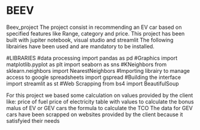 # BEEV
Beev_project
The project consist in recommending an EV car based on specified features like Range, category and price.
This project has been built with jupiter notebook, visual studio and streamlit
The following librairies have been used and are mandatory to be installed.



#LIBRARIES
#data processing
import pandas as pd 
#Graphics
import matplotlib.pyplot as plt
import seaborn as sns
#KNeighbors
from sklearn.neighbors import NearestNeighbors
#Importing librairy to manage access to google spreadsheets
import gspread
#Building the interface
import streamlit as st
#Web Scrapping
from bs4 import BeautifulSoup

For this project we based some calculation on values provided by the client like:
price of fuel
price of electricity
table with values to calculate the bonus malus of EV or GEV cars
the formula to calculate the TCO
The data for GEV cars have been scrapped on websites provided by the client because it satisfyied their needs
